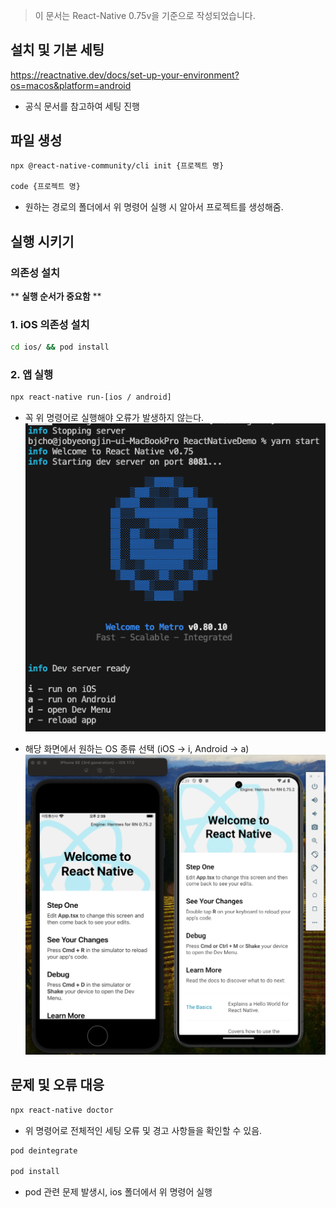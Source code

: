 > 이 문서는 React-Native 0.75v을 기준으로 작성되었습니다.

## 설치 및 기본 세팅
https://reactnative.dev/docs/set-up-your-environment?os=macos&platform=android
- 공식 문서를 참고하여 세팅 진행

## 파일 생성
``` bash
npx @react-native-community/cli init {프로젝트 명}

code {프로젝트 명}
```
- 원하는 경로의 폴더에서 위 명령어 실행 시 알아서 프로젝트를 생성해줌.


## 실행 시키기
### 의존성 설치
** **실행 순서가 중요함** **
### 1. iOS 의존성 설치

``` bash
cd ios/ && pod install
```

### 2. 앱 실행
``` bash
npx react-native run-[ios / android]
```
- 꼭 위 명령어로 실행해야 오류가 발생하지 않는다.
![](images/Pasted%20image%2020240828124306.png)

- 해당 화면에서 원하는 OS 종류 선택 (iOS -> i, Android -> a)
![](images/Pasted%20image%2020240828143937.png)

## 문제 및 오류 대응
``` bash
npx react-native doctor 
```
- 위 명령어로 전체적인 세팅 오류 및 경고 사항들을 확인할 수 있음.
```bash
pod deintegrate

pod install
```
- pod 관련 문제 발생시, ios 폴더에서 위 명령어 실행
